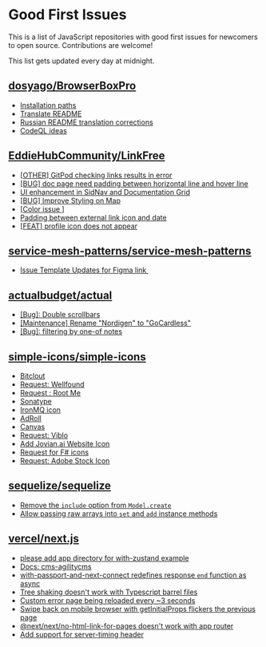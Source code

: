 # Good First Issues

This is a list of JavaScript repositories with good first issues for newcomers to open source. Contributions are welcome!

This list gets updated every day at midnight.

## [dosyago/BrowserBoxPro](https://github.com/dosyago/BrowserBoxPro)

- [Installation paths](https://github.com/dosyago/BrowserBoxPro/issues/247)
- [Translate README](https://github.com/dosyago/BrowserBoxPro/issues/249)
- [Russian README translation corrections](https://github.com/dosyago/BrowserBoxPro/issues/261)
- [CodeQL ideas](https://github.com/dosyago/BrowserBoxPro/issues/258)

## [EddieHubCommunity/LinkFree](https://github.com/EddieHubCommunity/LinkFree)

- [[OTHER] GitPod checking links results in error](https://github.com/EddieHubCommunity/LinkFree/issues/6912)
- [[BUG] doc page need padding between horizontal line and hover line](https://github.com/EddieHubCommunity/LinkFree/issues/8196)
- [UI enhancement in SidNav and Documentation Grid](https://github.com/EddieHubCommunity/LinkFree/issues/8165)
- [[BUG] Improve Styling on Map](https://github.com/EddieHubCommunity/LinkFree/issues/8194)
- [[Color issue ] <on the playground tab in light mode>](https://github.com/EddieHubCommunity/LinkFree/issues/8186)
- [Padding between external link icon and date](https://github.com/EddieHubCommunity/LinkFree/issues/8098)
- [[FEAT] profile icon does not appear](https://github.com/EddieHubCommunity/LinkFree/issues/7846)

## [service-mesh-patterns/service-mesh-patterns](https://github.com/service-mesh-patterns/service-mesh-patterns)

- [Issue Template Updates for Figma link ](https://github.com/service-mesh-patterns/service-mesh-patterns/issues/112)

## [actualbudget/actual](https://github.com/actualbudget/actual)

- [[Bug]: Double scrollbars](https://github.com/actualbudget/actual/issues/1358)
- [[Maintenance] Rename "Nordigen" to "GoCardless"](https://github.com/actualbudget/actual/issues/1244)
- [[Bug]: filtering by one-of notes](https://github.com/actualbudget/actual/issues/779)

## [simple-icons/simple-icons](https://github.com/simple-icons/simple-icons)

- [Bitclout](https://github.com/simple-icons/simple-icons/issues/5782)
- [Request: Wellfound](https://github.com/simple-icons/simple-icons/issues/8528)
- [Request : Root Me](https://github.com/simple-icons/simple-icons/issues/6201)
- [Sonatype](https://github.com/simple-icons/simple-icons/issues/6170)
- [IronMQ icon](https://github.com/simple-icons/simple-icons/issues/4249)
- [AdRoll](https://github.com/simple-icons/simple-icons/issues/5787)
- [Canvas](https://github.com/simple-icons/simple-icons/issues/5477)
- [Request: Viblo](https://github.com/simple-icons/simple-icons/issues/5751)
- [Add Jovian.ai Website Icon ](https://github.com/simple-icons/simple-icons/issues/5050)
- [Request for F# icons](https://github.com/simple-icons/simple-icons/issues/5385)
- [Request: Adobe Stock Icon](https://github.com/simple-icons/simple-icons/issues/5088)

## [sequelize/sequelize](https://github.com/sequelize/sequelize)

- [Remove the `include` option from `Model.create`](https://github.com/sequelize/sequelize/issues/15233)
- [Allow passing raw arrays into `set` and `add` instance methods](https://github.com/sequelize/sequelize/issues/10397)

## [vercel/next.js](https://github.com/vercel/next.js)

- [please add app directory for with-zustand example](https://github.com/vercel/next.js/issues/52858)
- [Docs: cms-agilitycms](https://github.com/vercel/next.js/issues/52867)
- [with-passport-and-next-connect redefines response `end` function as async](https://github.com/vercel/next.js/issues/51628)
- [Tree shaking doesn't work with Typescript barrel files](https://github.com/vercel/next.js/issues/12557)
- [Custom error page being reloaded every ~3 seconds](https://github.com/vercel/next.js/issues/10024)
- [Swipe back on mobile browser with getInitialProps flickers the previous page](https://github.com/vercel/next.js/issues/10465)
- [@next/next/no-html-link-for-pages doesn't work with app router](https://github.com/vercel/next.js/issues/51742)
- [Add support for server-timing header](https://github.com/vercel/next.js/issues/12382)

